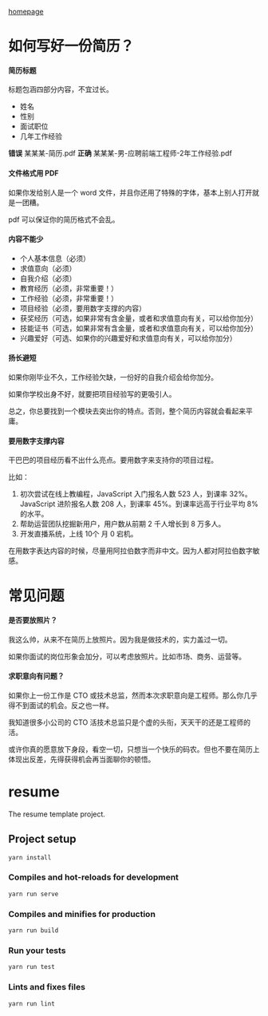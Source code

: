 [homepage](https://xugy0926.github.io/resume)

# 如何写好一份简历？

#### 简历标题

标题包涵四部分内容，不宜过长。

- 姓名
- 性别
- 面试职位
- 几年工作经验

**错误** 某某某-简历.pdf
**正确** 某某某-男-应聘前端工程师-2年工作经验.pdf

#### 文件格式用 PDF

如果你发给别人是一个 word 文件，并且你还用了特殊的字体，基本上别人打开就是一团糟。

pdf 可以保证你的简历格式不会乱。

#### 内容不能少

- 个人基本信息（必须）
- 求值意向（必须）
- 自我介绍（必须）
- 教育经历（必须，非常重要！）
- 工作经验（必须，非常重要！）
- 项目经验（必须，要用数字支撑的内容）
- 获奖经历（可选，如果非常有含金量，或者和求值意向有关，可以给你加分）
- 技能证书（可选，如果非常有含金量，或者和求值意向有关，可以给你加分）
- 兴趣爱好（可选、如果你的兴趣爱好和求值意向有关，可以给你加分）

#### 扬长避短

如果你刚毕业不久，工作经验欠缺，一份好的自我介绍会给你加分。

如果你学校出身不好，就要把项目经验写的更吸引人。

总之，你总要找到一个模块去突出你的特点。否则，整个简历内容就会看起来平庸。

#### 要用数字支撑内容

干巴巴的项目经历看不出什么亮点。要用数字来支持你的项目过程。

比如：

1. 初次尝试在线上教编程，JavaScript 入门报名人数 523 人，到课率 32%。JavaScript 进阶报名人数 208 人，到课率 45%。到课率远高于行业平均 8% 的水平。
2. 帮助运营团队挖掘新用户，用户数从前期 2 千人增长到 8 万多人。
3. 开发直播系统，上线 10个 月 0 宕机。

在用数字表达内容的时候，尽量用阿拉伯数字而非中文。因为人都对阿拉伯数字敏感。

# 常见问题

#### 是否要放照片？

我这么帅，从来不在简历上放照片。因为我是做技术的，实力盖过一切。

如果你面试的岗位形象会加分，可以考虑放照片。比如市场、商务、运营等。

#### 求职意向有问题？

如果你上一份工作是 CTO 或技术总监，然而本次求职意向是工程师。那么你几乎得不到面试的机会。反之也一样。

我知道很多小公司的 CTO 活技术总监只是个虚的头衔，天天干的还是工程师的活。

或许你真的愿意放下身段，看空一切，只想当一个快乐的码农。但也不要在简历上体现出反差，先得获得机会再当面聊你的顿悟。

# resume

The resume template project.

## Project setup
```
yarn install
```

### Compiles and hot-reloads for development
```
yarn run serve
```

### Compiles and minifies for production
```
yarn run build
```

### Run your tests
```
yarn run test
```

### Lints and fixes files
```
yarn run lint
```
